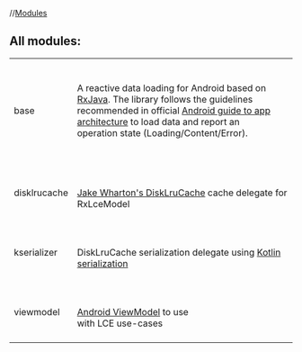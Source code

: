 //[Modules](-modules.md)



## All modules:  
  
|  |  | 
|---|---|
| base| <br><br>A reactive data loading for Android based on  <br>[RxJava](https://github.com/ReactiveX/RxJava). The library follows the guidelines recommended in official [Android guide to app architecture](https://developer.android.com/jetpack/docs/guide) to load data and report an  <br>operation state (Loading/Content/Error).  <br><br><br>
| disklrucache| <br><br>[Jake Wharton's DiskLruCache](https://github.com/JakeWharton/DiskLruCache) cache delegate for RxLceModel<br><br>
| kserializer| <br><br>DiskLruCache serialization delegate using [Kotlin serialization](https://github.com/Kotlin/kotlinx.serialization/)<br><br>
| viewmodel| <br><br>[Android ViewModel](https://developer.android.com/topic/libraries/architecture/viewmodel) to use  <br>with LCE use-cases<br><br>

